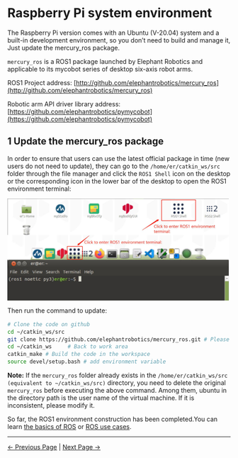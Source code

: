 # Raspberry Pi system environment

The Raspberry Pi version comes with an Ubuntu (V-20.04) system and a built-in development environment, so you don’t need to build and manage it, Just update the mercury_ros package.

`mercury_ros` is a ROS1 package launched by Elephant Robotics and applicable to its mycobot series of desktop six-axis robot arms.

ROS1 Project address: [http://github.com/elephantrobotics/mercury_ros](http://github.com/elephantrobotics/mercury_ros)

Robotic arm API driver library address: [https://github.com/elephantrobotics/pymycobot](https://github.com/elephantrobotics/pymycobot)

## 1 Update the mercury_ros package

In order to ensure that users can use the latest official package in time (new users do not need to update), they can go to the `/home/er/catkin_ws/src` folder through the file manager and click the `ROS1 Shell` icon on the desktop or the corresponding icon in the lower bar of the desktop to open the ROS1 environment terminal:

<img src =../../resources/11-ApplicationBaseROS/11.1.1-1.jpg
width ="500"  align = "center">
<img src =../../resources/11-ApplicationBaseROS/11.1.1-2.jpg
width ="500"  align = "center">
<img src =../../resources/11-ApplicationBaseROS/11.1.1-3.jpg
width ="500"  align = "center">

Then run the command to update:

```bash
# Clone the code on github
cd ~/catkin_ws/src
git clone https://github.com/elephantrobotics/mercury_ros.git # Please check the attention section below before deciding whether to execute this command
cd ~/catkin_ws     # Back to work area
catkin_make # Build the code in the workspace
source devel/setup.bash # add environment variable
```

**Note:** If the `mercury_ros` folder already exists in the `/home/er/catkin_ws/src (equivalent to ~/catkin_ws/src)` directory, you need to delete the original `mercury_ros` before executing the above command. Among them, ubuntu in the directory path is the user name of the virtual machine. If it is inconsistent, please modify it.


So far, the ROS1 environment construction has been completed.You can learn [the basics of ROS](11.1.2-ROS_Basics.md) or [ROS use cases](11.1.4-BasicFunction.md).

---

[← Previous Page](../11.1-ROS1/README.md) | [Next Page →](11.1.2-ROS_Basics.md)
